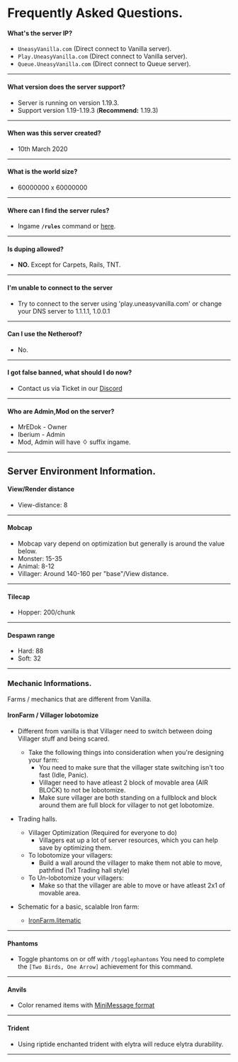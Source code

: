 

# Frequently Asked Questions.

#### What's the server IP?
- `UneasyVanilla.com` (Direct connect to Vanilla server).
- `Play.UneasyVanilla.com` (Direct connect to Vanilla server).
- `Queue.UneasyVanilla.com` (Direct connect to Queue server).
------
#### What version does the server support?
- Server is running on version 1.19.3.
- Support version 1.19-1.19.3 (**Recommend:** 1.19.3)
-------
#### When was this server created?
- 10th March 2020
-------
#### What is the world size?
- 60000000 x 60000000
-------
#### Where can I find the server rules?
- Ingame **`/rules`** command or [here](https://www.uneasyvanilla.com/rules).
-------
#### Is duping allowed?
- **NO.** Except for Carpets, Rails, TNT.
-------
#### I'm unable to connect to the server
- Try to connect to the server using 'play.uneasyvanilla.com' or change your DNS server to 1.1.1.1, 1.0.0.1
-------
#### Can I use the Netheroof?
- No.
-------
#### I got false banned, what should I do now?
- Contact us via Ticket in our [Discord](https://discord.uneasyvanilla.com/)
-------
#### Who are Admin,Mod on the server?
- MrEDok - Owner
- Iberium - Admin
- Mod, Admin will have **♢** suffix ingame.
-------


## Server Environment Information.

#### View/Render distance
- View-distance: 8
-------

#### Mobcap
- Mobcap vary depend on optimization but generally is around the value below.
- Monster: 15-35
- Animal: 8-12
- Villager: Around 140-160 per "base"/View distance.
-------

#### Tilecap
- Hopper: 200/chunk
-------

#### Despawn range
- Hard: 88
- Soft: 32
-------

### Mechanic Informations.

Farms / mechanics that are different from Vanilla.

#### IronFarm / Villager lobotomize
- Different from vanilla is that Villager need to switch between doing Villager stuff and being scared.
	- Take the following things into consideration when you're designing your farm:
		- You need to make sure that the villager state switching isn't too fast (Idle, Panic).
        - Villager need to have atleast 2 block of movable area (AIR BLOCK) to not be lobotomize.
        - Make sure villager are both standing on a fullblock and block around them are full block for villager to not get lobotomize.

- Trading halls.
	- Villager Optimization (Required for everyone to do)
		- Villagers eat up a lot of server resources, which you can help save by optimizing them.
	- To lobotomize your villagers:
		- Build a wall around the villager to make them not able to move, pathfind (1x1 Trading hall style)
	- To Un-lobotomize your villagers:
		- Make so that the villager are able to move or have atleast 2x1 of movable area.
-   Schematic for a basic, scalable Iron farm:
    -   [IronFarm.litematic](https://github.com/UneasyVanilla/UneasyNetwork/raw/main/Docs/resource/IronFarmBaseBuild.litematic)
-------

#### Phantoms
- Toggle phantoms on or off with `/togglephantoms` You need to complete the `[Two Birds, One Arrow]` achievement for this command.
-------

#### Anvils
- Color renamed items with [MiniMessage format](https://docs.adventure.kyori.net/minimessage/format.html) 
-------

#### Trident
- Using riptide enchanted trident with elytra will reduce elytra durability.
-------
